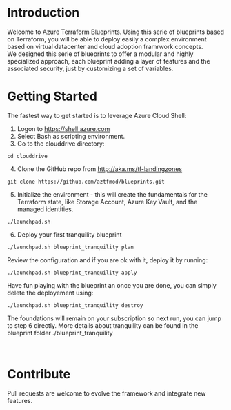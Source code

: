 # Introduction 
Welcome to Azure Terraform Blueprints.
Using this serie of blueprints based on Terraform, you will be able to deploy easily a complex environment based on virtual datacenter and cloud adoption framrwork concepts. <br/>
We designed this serie of blueprints to offer a modular and highly specialized approach, each blueprint adding a layer of features and the associated security, just by customizing a set of variables.


# Getting Started
The fastest way to get started is to leverage Azure Cloud Shell:
1. Logon to https://shell.azure.com
2. Select Bash as scripting environment.
3. Go to the clouddrive directory: 
```
cd clouddrive
```
4. Clone the GitHub repo from http://aka.ms/tf-landingzones
```
git clone https://github.com/aztfmod/blueprints.git 
``` 
5. Initialize the environment - this will create the fundamentals for the Terraform state, like Storage Account, Azure Key Vault, and the managed identities.
```
./launchpad.sh 
```

6. Deploy your first tranquility blueprint 

```
./launchpad.sh blueprint_tranquility plan
```
Review the configuration and if you are ok with it, deploy it by running: 
```
./launchpad.sh blueprint_tranquility apply
```
Have fun playing with the blueprint an once you are done, you can simply delete the deployement using: 
```
./launchpad.sh blueprint_tranquility destroy
```
The foundations will remain on your subscription so next run, you can jump to step 6 directly. 
More details about tranquility can be found in the blueprint folder ./blueprint_tranquility

<br/>




# Contribute
Pull requests are welcome to evolve the framework and integrate new features.